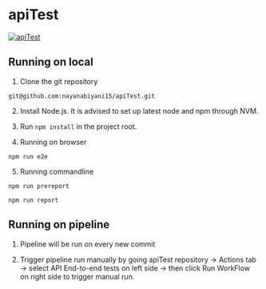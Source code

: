 # apiTest

[![apiTest](https://img.shields.io/endpoint?url=https://dashboard.cypress.io/badge/detailed/knfu6v/master&style=for-the-badge&logo=cypress)]([https://dashboard.cypress.io/projects/knfu6v/runs])

## Running on local

1. Clone the git repository
    
```
git@github.com:nayanabiyani15/apiTest.git

```
2. Install Node.js. It is advised to set up latest node and npm through NVM.

3. Run `npm install` in the project root.

4. Running on browser

```
npm run e2e
```

5. Running commandline

```
npm run prereport

npm run report
```

## Running on pipeline
1.  Pipeline will be run on every new commit

2. Trigger pipeline run manually by going apiTest repository -> Actions tab -> select API End-to-end tests on left side -> then click Run WorkFlow on right side to trigger manual run.
